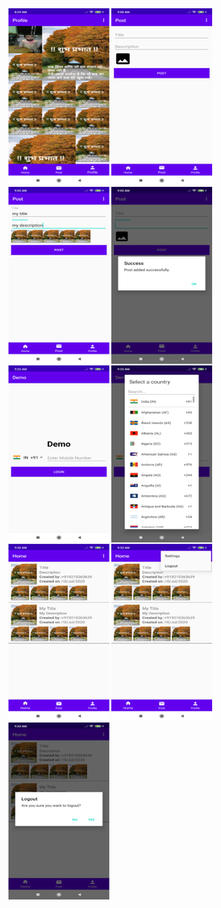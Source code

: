 
<img src="https://github.com/AnandKumarJha/Demo/blob/master/device-2020-07-10-090016.png" width="200" height="350">
<img src="https://github.com/AnandKumarJha/Demo/blob/master/device-2020-07-10-090104.png" width="200" height="350">
<img src="https://github.com/AnandKumarJha/Demo/blob/master/device-2020-07-10-090234.png" width="200" height="350">
<img src="https://github.com/AnandKumarJha/Demo/blob/master/device-2020-07-10-090307.png" width="200" height="350">
<img src="https://github.com/AnandKumarJha/Demo/blob/master/device-2020-07-10-092234.png" width="200" height="350">
<img src="https://github.com/AnandKumarJha/Demo/blob/master/device-2020-07-10-092248.png" width="200" height="350">
<img src="https://github.com/AnandKumarJha/Demo/blob/master/device-2020-07-10-093303.png" width="200" height="350">
<img src="https://github.com/AnandKumarJha/Demo/blob/master/device-2020-07-10-093327.png" width="200" height="350">
<img src="https://github.com/AnandKumarJha/Demo/blob/master/device-2020-07-10-093406.png" width="200" height="350">
